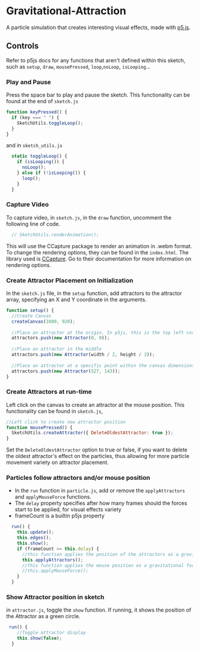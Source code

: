 # Gravitational-Attraction
A particle simulation that creates interesting visual effects, made with [p5.js](https://p5js.org/).

## Controls

Refer to p5js docs for any functions that aren't defined within this sketch, such as `setup`, `draw`, `mousePressed`, `loop`,`noLoop`, `isLooping`...

### Play and Pause

Press the space bar to play and pause the sketch. This functionality can be found at the end of `sketch.js`

```javascript
function keyPressed() {
  if (key === " ") {
    SketchUtils.toggleLoop();
  }
}
```
and in `sketch_utils.js`

```javascript
  static toggleLoop() {
    if (isLooping()) {
      noLoop();
    } else if (!isLooping()) {
      loop();
    }
  }
```

### Capture Video

To capture video, in `sketch.js`, in the `draw` function, uncomment the following line of code.

```javascript
  // SketchUtils.renderAnimation();
```

This will use the CCapture package to render an animation in .webm format. To change the rendering options, they can be found in the `index.html`. The library used is
[CCapture](https://github.com/spite/ccapture.js/). Go to their documentation for more information on rendering options.

### Create Attractor Placement on Initialization

In the `sketch.js` file, in the `setup` function, add attractors to the attractor array, specifying an X and Y coordinate in the arguments.

```javascript
function setup() {
  //Create Canvas
  createCanvas(1080, 920);
  
  //Place an attractor at the origin. In p5js, this is the top left corner.
  attractors.push(new Attractor(0, 0));
  
  //Place an attractor in the middle
  attractors.push(new Attractor(width / 2, height / 2));
  
  //Place an attractor at a specific point within the canvas dimensions
  attractors.push(new Attractor(527, 143));
}
```

### Create Attractors at run-time

Left click on the canvas to create an attractor at the mouse position. This functionality can be found in `sketch.js`, 

```javascript
//Left click to create new attractor position
function mousePressed() {
  SketchUtils.createAttractor({ DeleteOldestAttractor: true });
}
```
Set the `DeleteOldestAttractor` option to true or false, if you want to delete the oldest attractor's effect on the particles, thus allowing for more particle
movement variety on attractor placement.

### Particles follow attractors and/or mouse position

- In the `run` function in `particle.js`, add or remove the `applyAttractors` and `applyMouseForce` functions.
- The `delay` property specifies after how many frames should the forces start to be applied, for visual effects variety
- frameCount is a builtin p5js property

```javascript
  run() {
    this.update();
    this.edges();
    this.show();
    if (frameCount >= this.delay) {
      //this function applies the position of the attractors as a gravitational force on the particles
      this.applyAttractors();
      //this function applies the mouse position as a gravitational force. The particles follow the mouse.
      //this.applyMouseForce();
    }
  }
```

### Show Attractor position in sketch

in `attractor.js`, toggle the `show` function. If running, it shows the position of the Attractor as a green circle.

```javascript
 run() {
    //Toggle attractor display
    this.show(false);
  }
```



